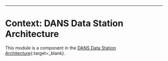 ---

Context: DANS Data Station Architecture
=======================================

This module is a component in the [DANS Data Station Architecture]{:target=_blank}.

[DANS Data Station Architecture]: https://dans-knaw.github.io/dans-datastation-architecture/data-station/#dd-data-vault